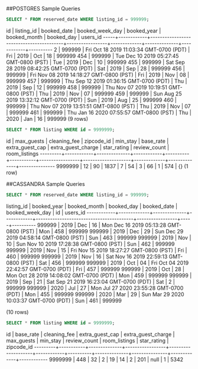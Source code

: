 ##POSTGRES Sample Queries
```sql
SELECT * FROM reserved_date WHERE listing_id = 999999;
```
 id  | listing_id |               booked_date               | booked_week_day | booked_year | booked_month | booked_day | users_id 
-----+------------+-----------------------------------------+-----------------+-------------+--------------+------------+----------
   2 |     999999 | Fri Oct 18 2019 11:03:34 GMT-0700 (PDT) | Fri             | 2019        | Oct          | 18         |   999999
 454 |     999999 | Tue Dec 10 2019 05:27:45 GMT-0800 (PST) | Tue             | 2019        | Dec          | 10         |   999999
 455 |     999999 | Sat Sep 28 2019 08:42:25 GMT-0700 (PDT) | Sat             | 2019        | Sep          | 28         |   999999
 456 |     999999 | Fri Nov 08 2019 14:18:27 GMT-0800 (PST) | Fri             | 2019        | Nov          | 08         |   999999
 457 |     999999 | Thu Sep 12 2019 01:36:15 GMT-0700 (PDT) | Thu             | 2019        | Sep          | 12         |   999999
 458 |     999999 | Thu Nov 07 2019 10:19:51 GMT-0800 (PST) | Thu             | 2019        | Nov          | 07         |   999999
 459 |     999999 | Sun Aug 25 2019 13:32:12 GMT-0700 (PDT) | Sun             | 2019        | Aug          | 25         |   999999
 460 |     999999 | Thu Nov 07 2019 13:51:51 GMT-0800 (PST) | Thu             | 2019        | Nov          | 07         |   999999
 461 |     999999 | Thu Jan 16 2020 07:55:57 GMT-0800 (PST) | Thu             | 2020        | Jan          | 16         |   999999
(9 rows)

```sql
SELECT * FROM listing WHERE id = 9999999;
```
   id    | max_guests | cleaning_fee | zipcode_id | min_stay | base_rate | extra_guest_cap | extra_guest_charge | star_rating | review_count | room_listings 
---------+------------+--------------+------------+----------+-----------+-----------------+--------------------+-------------+--------------+---------------
 9999999 |         12 |           90 |       1837 |        7 |        54 |               3 |                 66 |           1 |          574 | {}
(1 row)


##CASSANDRA Sample Queries
```sql
SELECT * FROM reserved_date WHERE listing_id = 999999;
```
listing_id | booked_year | booked_month | booked_day | booked_date                             | booked_week_day | id  | users_id
------------+-------------+--------------+------------+-----------------------------------------+-----------------+-----+----------
     999999 |        2019 |          Dec |         16 | Mon Dec 16 2019 05:13:28 GMT-0800 (PST) |             Mon | 458 |   999999
     999999 |        2019 |          Dec |         29 | Sun Dec 29 2019 04:58:14 GMT-0800 (PST) |             Sun | 463 |   999999
     999999 |        2019 |          Nov |         10 | Sun Nov 10 2019 17:28:38 GMT-0800 (PST) |             Sun | 462 |   999999
     999999 |        2019 |          Nov |         15 | Fri Nov 15 2019 18:27:27 GMT-0800 (PST) |             Fri | 460 |   999999
     999999 |        2019 |          Nov |         16 | Sat Nov 16 2019 22:59:13 GMT-0800 (PST) |             Sat | 456 |   999999
     999999 |        2019 |          Oct |         04 | Fri Oct 04 2019 22:42:57 GMT-0700 (PDT) |             Fri | 457 |   999999
     999999 |        2019 |          Oct |         28 | Mon Oct 28 2019 14:08:02 GMT-0700 (PDT) |             Mon | 459 |   999999
     999999 |        2019 |          Sep |         21 | Sat Sep 21 2019 16:23:04 GMT-0700 (PDT) |             Sat |   2 |   999999
     999999 |        2020 |          Jul |         27 | Mon Jul 27 2020 23:55:28 GMT-0700 (PDT) |             Mon | 455 |   999999
     999999 |        2020 |          Mar |         29 | Sun Mar 29 2020 10:03:37 GMT-0700 (PDT) |             Sun | 461 |   999999

(10 rows)

```sql
SELECT * FROM listing WHERE id = 9999999;
```
 id      | base_rate | cleaning_fee | extra_guest_cap | extra_guest_charge | max_guests | min_stay | review_count | room_listings | star_rating | zipcode_id
---------+-----------+--------------+-----------------+--------------------+------------+----------+--------------+---------------+-------------+------------
 9999999 |       448 |           32 |               2 |                 19 |         14 |        2 |          201 |          null |           1 |       5342